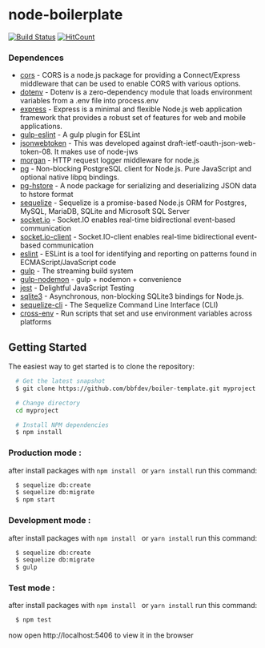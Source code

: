 # node-boilerplate

[![Build Status](https://travis-ci.org/bbfdev/boiler-template.svg?branch=master)](https://travis-ci.org/bbfdev/boiler-template)
[![HitCount](http://hits.dwyl.io/bbfdev/tscobra-boiler-template.svg)](http://hits.dwyl.io/bbfdev/tscobra-boiler-template)

### Dependences
* [cors](https://github.com/expressjs/cors#readme) - CORS is a node.js package for providing a Connect/Express middleware that can be used to enable CORS with various options.
* [dotenv](https://github.com/motdotla/dotenv#readme) - Dotenv is a zero-dependency module that loads environment variables from a .env file into process.env
* [express](https://expressjs.com) - Express is a minimal and flexible Node.js web application framework that provides a robust set of features for web and mobile applications.
* [gulp-eslint](https://github.com/adametry/gulp-eslint#readme) - A gulp plugin for ESLint
* [jsonwebtoken](https://github.com/auth0/node-jsonwebtoken#readme) - This was developed against draft-ietf-oauth-json-web-token-08. It makes use of node-jws
* [morgan](https://github.com/expressjs/morgan#readme) - HTTP request logger middleware for node.js
* [pg](https://github.com/brianc/node-postgres) - Non-blocking PostgreSQL client for Node.js. Pure JavaScript and optional native libpq bindings.
* [pg-hstore](https://github.com/scarney81/pg-hstore) - A node package for serializing and deserializing JSON data to hstore format
* [sequelize](https://sequelize.org/) - Sequelize is a promise-based Node.js ORM for Postgres, MySQL, MariaDB, SQLite and Microsoft SQL Server
* [socket.io](https://github.com/socketio/socket.io#readme) - Socket.IO enables real-time bidirectional event-based communication
* [socket.io-client](https://xxxxx.com) - Socket.IO-client enables real-time bidirectional event-based communication
* [eslint](https://eslint.org/) - ESLint is a tool for identifying and reporting on patterns found in ECMAScript/JavaScript code
* [gulp](https://gulpjs.com/) - The streaming build system
* [gulp-nodemon](https://www.npmjs.com/package/gulp-nodemon) - gulp + nodemon + convenience
* [jest](https://jestjs.io/) - Delightful JavaScript Testing
* [sqlite3](https://github.com/mapbox/node-sqlite3) - Asynchronous, non-blocking SQLite3 bindings for Node.js.
* [sequelize-cli](https://github.com/sequelize/cli) - The Sequelize Command Line Interface (CLI)
* [cross-env](https://github.com/kentcdodds/cross-env#readme) - Run scripts that set and use environment variables across platforms


## Getting Started
The easiest way to get started is to clone the repository:
```sh
  # Get the latest snapshot
  $ git clone https://github.com/bbfdev/boiler-template.git myproject

  # Change directory
  cd myproject

  # Install NPM dependencies
  $ npm install
```
### Production mode :
after install packages with ``` npm install  ``` or ``` yarn install ``` run this command:
```sh
  $ sequelize db:create
  $ sequelize db:migrate
  $ npm start
```

### Development mode :
after install packages with ``` npm install  ``` or ``` yarn install ``` run this command:
```sh
  $ sequelize db:create
  $ sequelize db:migrate
  $ gulp
```
### Test mode :
after install packages with ``` npm install  ``` or ``` yarn install ``` run this command:
```sh
  $ npm test
```
now open http://localhost:5406 to view it in the browser

